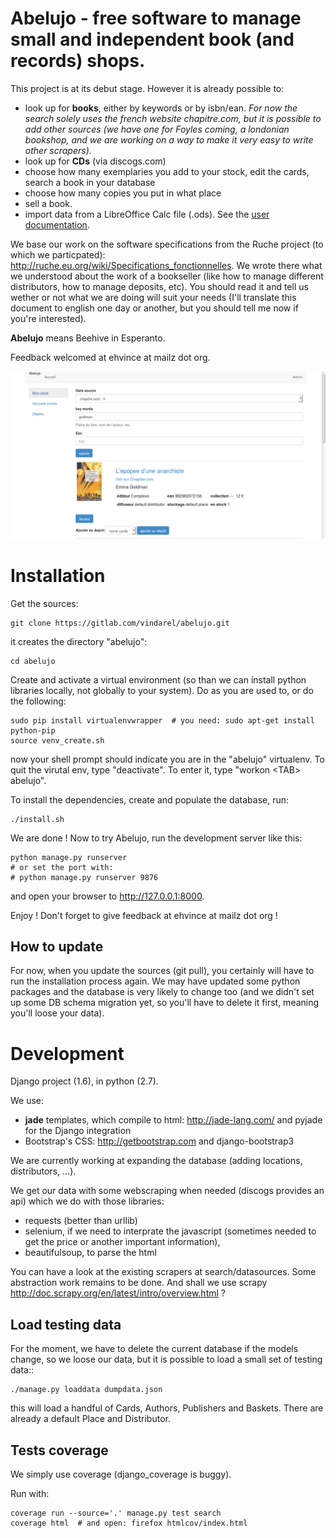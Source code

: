 Abelujo - free software to manage small and independent book (and records) shops.
=================================================================================

This project is at its debut stage. However it is already possible to:

-   look up for **books**, either by keywords or by isbn/ean. *For now
    the search solely uses the french website chapitre.com, but it is
    possible to add other sources (we have one for Foyles coming, a
    londonian bookshop, and we are working on a way to make it very easy
    to write other scrapers).*
-   look up for **CDs** (via discogs.com)
-   choose how many exemplaries you add to your stock, edit the cards,
    search a book in your database
-   choose how many copies you put in what place
-   sell a book.
-   import data from a LibreOffice Calc file (.ods). See the [user documentation](doc/user/index.rst "user doc").

We base our work on the software specifications from the Ruche project
(to which we particpated):
<http://ruche.eu.org/wiki/Specifications_fonctionnelles>. We wrote there
what we understood about the work of a bookseller (like how to manage
different distributors, how to manage deposits, etc). You should read it
and tell us wether or not what we are doing will suit your needs (I'll
translate this document to english one day or another, but you should
tell me now if you're interested).

**Abelujo** means Beehive in Esperanto.

Feedback welcomed at ehvince at mailz dot org.

![looking for a registered card](doc/abelujo-collection.png)

Installation
============

Get the sources:

    git clone https://gitlab.com/vindarel/abelujo.git

it creates the directory "abelujo":

    cd abelujo

Create and activate a virtual environment (so than we can install python
libraries locally, not globally to your system). Do as you are used to,
or do the following:

    sudo pip install virtualenvwrapper  # you need: sudo apt-get install python-pip
    source venv_create.sh

now your shell prompt should indicate you are in the "abelujo"
virtualenv. To quit the virutal env, type "deactivate". To enter it,
type "workon \<TAB\> abelujo".

To install the dependencies, create and populate the database, run:

    ./install.sh

We are done ! Now to try Abelujo, run the development server like this:

    python manage.py runserver
    # or set the port with:
    # python manage.py runserver 9876

and open your browser to <http://127.0.0.1:8000>.

Enjoy ! Don't forget to give feedback at ehvince at mailz dot org !

How to update
-------------

For now, when you update the sources (git pull), you certainly will have
to run the installation process again. We may have updated some python
packages and the database is very likely to change too (and we didn't
set up some DB schema migration yet, so you'll have to delete it first,
meaning you'll loose your data).

Development
===========

Django project (1.6), in python (2.7).

We use:

-   **jade** templates, which compile to html: <http://jade-lang.com/>
    and pyjade for the Django integration
-   Bootstrap's CSS: <http://getbootstrap.com> and django-bootstrap3

We are currently working at expanding the database (adding locations,
distributors, …).

We get our data with some webscraping when needed (discogs provides an
api) which we do with those libraries:

-   requests (better than urllib)
-   selenium, if we need to interprate the javascript (sometimes needed
    to get the price or another important information),
-   beautifulsoup, to parse the html

You can have a look at the existing scrapers at search/datasources. Some
abstraction work remains to be done. And shall we use scrapy
<http://doc.scrapy.org/en/latest/intro/overview.html> ?

Load testing data
-----------------

For the moment, we have to delete the current database if the models
change, so we loose our data, but it is possible to load a small set
of testing data::

    ./manage.py loaddata dumpdata.json

this will load a handful of Cards, Authors, Publishers and
Baskets. There are already a default Place and Distributor.

Tests coverage
--------------

We simply use coverage (django\_coverage is buggy).

Run with:

    coverage run --source='.' manage.py test search
    coverage html  # and open: firefox htmlcov/index.html
